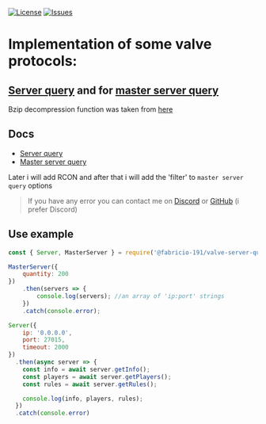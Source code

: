 [![License](https://img.shields.io/github/license/Fabricio-191/valve-server-query?color=white&style=for-the-badge)](https://github.com/Fabricio-191/valve-server-query/blob/master/LICENSE)
[![Issues](https://img.shields.io/github/issues/Fabricio-191/valve-server-query?style=for-the-badge)](https://github.com/Fabricio-191/valve-server-query/issues)


# Implementation of some valve protocols:
## [Server query](https://developer.valvesoftware.com/wiki/Server_queries) and for [master server query](https://developer.valvesoftware.com/wiki/Master_Server_Query_Protocol)


Bzip decompression function was taken from [here](https://www.npmjs.com/package/bz2)

## Docs

* [Server query](https://github.com/Fabricio-191/valve-server-query/blob/master/docs/Server.md)
* [Master server query](https://github.com/Fabricio-191/valve-server-query/blob/master/docs/MasterServer.md)  
  
Later i will add RCON and after that i will add the 'filter' to `master server query` options

> If you have any error you can contact me on [Discord](https://discord.gg/zrESMn6) or [GitHub](https://github.com/Fabricio-191/valve-server-query/issues) (i prefer Discord)

## Use example

```js
const { Server, MasterServer } = require('@fabricio-191/valve-server-query');

MasterServer({
    quantity: 200
})
	.then(servers => {
		console.log(servers); //an array of 'ip:port' strings
	})
	.catch(console.error);

Server({
    ip: '0.0.0.0',
    port: 27015,
    timeout: 2000
})
  .then(async server => {
    const info = await server.getInfo();
    const players = await server.getPlayers();
    const rules = await server.getRules();

    console.log(info, players, rules);
  })
  .catch(console.error)
```